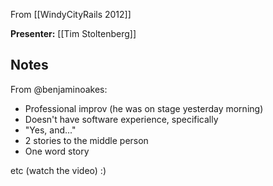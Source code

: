 From [[WindyCityRails 2012]]

**Presenter:** [[Tim Stoltenberg]]

## Notes

From @benjaminoakes:

* Professional improv (he was on stage yesterday morning)
* Doesn't have software experience, specifically
* "Yes, and..."
* 2 stories to the middle person
* One word story

etc (watch the video) :)
